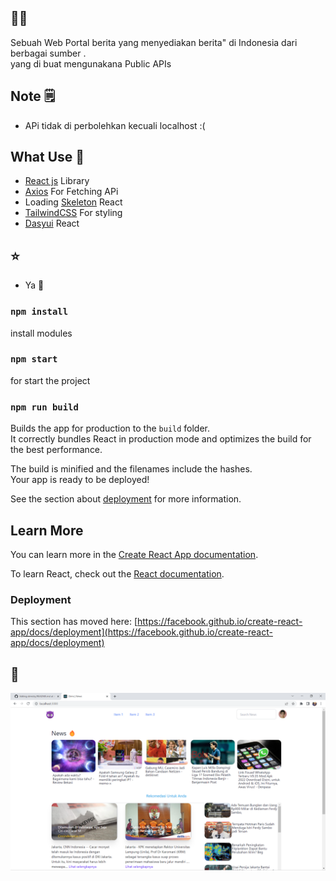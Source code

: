 ## 💙💙
Sebuah Web Portal berita yang menyediakan berita" di Indonesia dari berbagai sumber .\
yang di buat mengunakana Public APIs

## Note 🗒️
* APi tidak di perbolehkan kecuali localhost :(
## What Use 👾
* <a href="https://reactjs.org/">React js</a> Library
* <a href="https://www.npmjs.com/package/react-axios">Axios</a> For Fetching APi
* Loading <a href="https://www.npmjs.com/package/react-loading-skeleton">Skeleton</a> React
* <a href="https://tailwindcss.com/">TailwindCSS</a> For styling
* <a href="https://www.npmjs.com/package/react-daisyui">Dasyui</a> React

## ⭐
* Ya 💙

### `npm install`
install modules 

### `npm start `
for start the project
### `npm run build`

Builds the app for production to the `build` folder.\
It correctly bundles React in production mode and optimizes the build for the best performance.

The build is minified and the filenames include the hashes.\
Your app is ready to be deployed!

See the section about [deployment](https://facebook.github.io/create-react-app/docs/deployment) for more information.
## Learn More

You can learn more in the [Create React App documentation](https://facebook.github.io/create-react-app/docs/getting-started).

To learn React, check out the [React documentation](https://reactjs.org/).

### Deployment

This section has moved here: [https://facebook.github.io/create-react-app/docs/deployment](https://facebook.github.io/create-react-app/docs/deployment)

## 💙
<img src="./src/img/img.png" />


